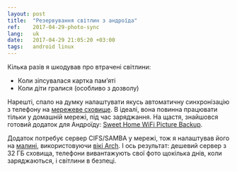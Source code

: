 ```yaml
---
layout: post
title:  "Резервування світлин з андроїда"
ref:    2017-04-29-photo-sync
lang:   uk
date:   2017-04-29 21:05:20 +03:00
tags:   android linux
---
```


Кілька разів я шкодував про втрачені світлини:
* Коли зіпсувалася картка пам’яті
* Коли діти гралися (особливо з дозволу)

Нарешті, спало на думку налаштувати якусь автоматичну синхронізацію з телефону
на [мережеве сховище](https://uk.wikipedia.org/wiki/Network-attached_storage).
В ідеалі, вона повинна працювати тільки у домашній мережі, під час заряджання.
На щастя, знайшовся готовий додаток для Андроїду: [Sweet Home WiFi Picture
Backup](https://play.google.com/store/apps/details?id=sweesoft.sweethome).

Додаток потребує сервер CIFS/SAMBA у мережі, тож я налаштував його на
[малині](https://www.raspberrypi.org/products/raspberry-pi-3-model-b/),
використовуючи [вікі Arch](https://wiki.archlinux.org/index.php/samba).
І ось результат: дешевий сервер з 32 ГБ сховища, телефони вивантажують свої фото
щокілька днів, коли заряджаються, і світлини в безпеці.
